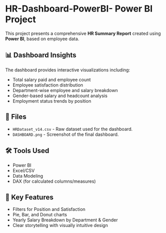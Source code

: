 # HR-Dashboard-PowerBI- Power BI Project

This project presents a comprehensive **HR Summary Report** created using **Power BI**, based on employee data.

## 📊 Dashboard Insights
The dashboard provides interactive visualizations including:
- Total salary paid and employee count
- Employee satisfaction distribution
- Department-wise employee and salary breakdown
- Gender-based salary and headcount analysis
- Employment status trends by position

## 📂 Files
- `HRDataset_v14.csv` - Raw dataset used for the dashboard.
- `DASHBOARD.png` - Screenshot of the final dashboard.

## 🛠 Tools Used
- Power BI
- Excel/CSV
- Data Modeling
- DAX (for calculated columns/measures)

## 📌 Key Features
- Filters for Position and Satisfaction
- Pie, Bar, and Donut charts
- Yearly Salary Breakdown by Department & Gender
- Clear storytelling with visually intuitive design
